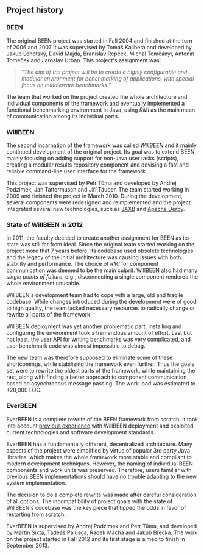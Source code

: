 ## Project history

### BEEN

The original BEEN project was started in Fall 2004 and finished at the turn of 2006 and 2007 It was supervised by Tomáš Kalibera and developed by Jakub Lehotský, David Majda, Branislav Repček, Michal Tomčányi, Antonín Tomeček and Jaroslav Urban. This project's assignment was:

> *"The aim of the project will be to create a highly configurable and modular environment for benchmarking of applications, with special focus on middleware benchmarks."*

The team that worked on the project created the whole architecture and individual components of the framework and eventually implemented a functional benchmarking environment in Java, using *RMI* as the main mean of communication among its individual parts.

### WillBEEN

The second incarnation of the framework was called *WillBEEN* and it mainly continued development of the original project. Its goal was to extend BEEN, mainly focusing on adding support for non-Java user tasks (scripts), creating a modular results repository component and devising a fast and reliable command-line user interface for the framework.

This project was supervised by Petr Tůma and developed by Andrej Podzimek, Jan Tattermusch and Jiří Täuber. The team started working in 2009 and finished the project in March 2010. During the development, several components were redesigned and reimplemented and the project integrated several new technologies, such as [JAXB](http://jaxb.java.net/) and [Apache Derby](http://db.apache.org/derby/).

### State of WillBEEN in 2012

In 2011, the faculty decided to create another assignment for BEEN as its state was still far from ideal. Since the original team started working on the project more that 7 years before, its codebase used obsolete technologies and the legacy of the initial architecture was causing issues with both stability and performance. The choice of *RMI* for component communication was deemed to be the main culprit. WillBEEN also had many *single points of failure*, e.g., disconnecting a single component rendered the whole environment unusable.

WillBEEN's development team had to cope with a large, old and fragile codebase. While changes introduced during the development were of good to high quality, the team lacked necessary resources to radically change or rewrite all parts of the framework.

WillBEEN deployment was yet another problematic part. Installing and configuring the environment took a tremendous amount of effort. Last but not least, the user API for writing benchmarks was very complicated, and user benchmark code was almost impossible to debug.

The new team was therefore supposed to eliminate some of these shortcomings, while stabilizing the framework even further. Thus the goals set were to rewrite the oldest parts of the framework, while maintaining the rest, along with finding a better approach to component communication based on asynchronous message passing. The work load was estimated to +20,000 LOC.


### EverBEEN

EverBEEN is a complete rewrite of the BEEN framework from scratch. It took into account [previous experience](https://is.cuni.cz/webapps/zzp/detail/78663/4417375/) with WillBEEN deployment and exploited current technologies and software development standards.

EverBEEN has a fundamentally different, decentralized architecture. Many aspects of the project were simplified by virtue of popular 3rd party Java libraries, which makes the whole framework more stable and compliant to modern development techniques. However, the naming of individual BEEN components and work units was preserved. Therefore, users familiar with previous BEEN implementations should have no trouble adapting to the new system implementation.

The decision to do a complete rewrite was made after careful consideration of all options. The incompatibility of project goals with the state of WillBEEN's codebase was the key piece that tipped the odds in favor of restarting from scratch.

EverBEEN is supervised by Andrej Podzimek and Petr Tůma, and developed by Martin Sixta, Tadeáš Palusga, Radek Mácha and Jakub Břečka. The work on the project started in Fall 2012 and its first stage is aimed to finish in September 2013.


